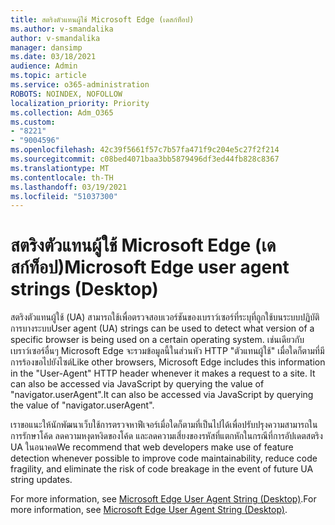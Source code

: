 ```yaml
---
title: สตริงตัวแทนผู้ใช้ Microsoft Edge (เดสก์ท็อป)
ms.author: v-smandalika
author: v-smandalika
manager: dansimp
ms.date: 03/18/2021
audience: Admin
ms.topic: article
ms.service: o365-administration
ROBOTS: NOINDEX, NOFOLLOW
localization_priority: Priority
ms.collection: Adm_O365
ms.custom:
- "8221"
- "9004596"
ms.openlocfilehash: 42c39f5661f57c7b57fa471f9c204e5c27f2f214
ms.sourcegitcommit: c08bed4071baa3bb5879496df3ed44fb828c8367
ms.translationtype: MT
ms.contentlocale: th-TH
ms.lasthandoff: 03/19/2021
ms.locfileid: "51037300"
---
```

# <a name="microsoft-edge-user-agent-strings-desktop"></a><span data-ttu-id="2ce1d-102">สตริงตัวแทนผู้ใช้ Microsoft Edge (เดสก์ท็อป)</span><span class="sxs-lookup"><span data-stu-id="2ce1d-102">Microsoft Edge user agent strings (Desktop)</span></span>

<span data-ttu-id="2ce1d-103">สตริงตัวแทนผู้ใช้ (UA) สามารถใช้เพื่อตรวจสอบเวอร์ชันของเบราว์เซอร์ที่ระบุที่ถูกใช้บนระบบปฏิบัติการบางระบบ</span><span class="sxs-lookup"><span data-stu-id="2ce1d-103">User agent (UA) strings can be used to detect what version of a specific browser is being used on a certain operating system.</span></span> <span data-ttu-id="2ce1d-104">เช่นเดียวกับเบราว์เซอร์อื่นๆ Microsoft Edge จะรวมข้อมูลนี้ในส่วนหัว HTTP "ตัวแทนผู้ใช้" เมื่อใดก็ตามที่มีการร้องขอไปยังไซต์</span><span class="sxs-lookup"><span data-stu-id="2ce1d-104">Like other browsers, Microsoft Edge includes this information in the "User-Agent" HTTP header whenever it makes a request to a site.</span></span> <span data-ttu-id="2ce1d-105">It can also be accessed via JavaScript by querying the value of "navigator.userAgent".</span><span class="sxs-lookup"><span data-stu-id="2ce1d-105">It can also be accessed via JavaScript by querying the value of "navigator.userAgent".</span></span>

<span data-ttu-id="2ce1d-106">เราขอแนะให้นักพัฒนาเว็บใช้การตรวจหาฟีเจอร์เมื่อใดก็ตามที่เป็นไปได้เพื่อปรับปรุงความสามารถในการรักษาโค้ด ลดความหงุดหงิดของโค้ด และลดความเสี่ยงของรหัสที่แตกหักในกรณีที่การอัปเดตสตริง UA ในอนาคต</span><span class="sxs-lookup"><span data-stu-id="2ce1d-106">We recommend that web developers make use of feature detection whenever possible to improve code maintainability, reduce code fragility, and eliminate the risk of code breakage in the event of future UA string updates.</span></span>

<span data-ttu-id="2ce1d-107">For more information, see [Microsoft Edge User Agent String (Desktop)](https://docs.microsoft.com/microsoft-edge/web-platform/user-agent-string).</span><span class="sxs-lookup"><span data-stu-id="2ce1d-107">For more information, see [Microsoft Edge User Agent String (Desktop)](https://docs.microsoft.com/microsoft-edge/web-platform/user-agent-string).</span></span>

